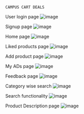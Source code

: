                                                                                 CAMPUS CART DEALS 

User login page
![image](https://github.com/user-attachments/assets/afa1823d-7e39-44c7-98fa-821ecfcb8ff7)

Signup page
![image](https://github.com/user-attachments/assets/481ce3bc-fe8e-46ec-9005-48c4ae193ee5)

Home page
![image](https://github.com/user-attachments/assets/a7ca0942-d6f4-4211-a3f3-c49495233c6e)

Liked products page
![image](https://github.com/user-attachments/assets/72282a5d-1875-47e8-982e-717e0335b5a8)

Add product page
![image](https://github.com/user-attachments/assets/bf972ee3-4386-4275-874c-775d176ee39e)

My ADs page
![image](https://github.com/user-attachments/assets/3c447d1b-9303-4233-b9d1-4f5c704227a8)

Feedback page
![image](https://github.com/user-attachments/assets/b231683a-29af-435d-9f1e-019c1a769f23)

Category wise search
![image](https://github.com/user-attachments/assets/6723ac86-65f1-476a-a55d-5b06df33af30)

Search functionality
![image](https://github.com/user-attachments/assets/08632790-56bd-4361-82d7-dd757798d25f)

Product Description page
![image](https://github.com/user-attachments/assets/bbb6affd-99c9-4a51-9424-5c3526c59583)








